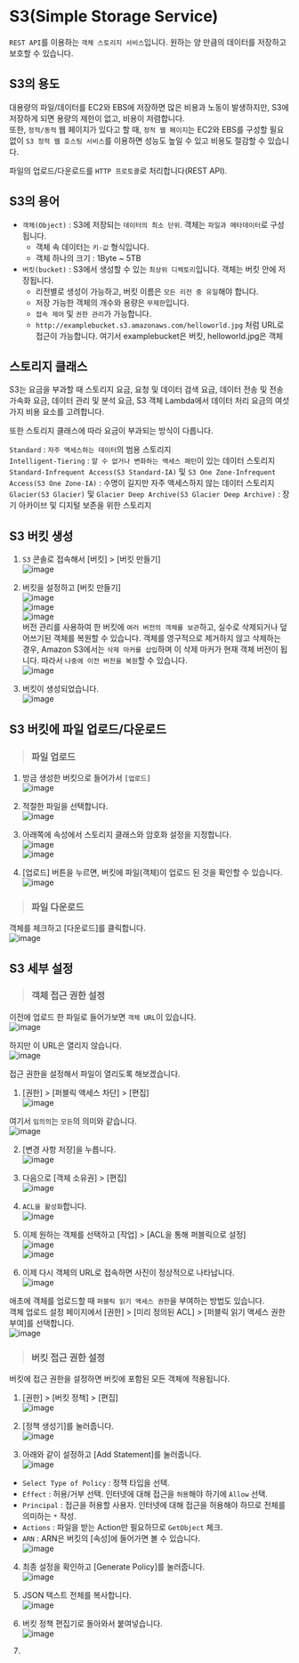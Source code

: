 # S3(Simple Storage Service)

`REST API`를 이용하는 `객체 스토리지 서비스`입니다. 원하는 양 만큼의 데이터를 저장하고 보호할 수 있습니다.

## S3의 용도

대용량의 파일/데이터를 EC2와 EBS에 저장하면 많은 비용과 노동이 발생하지만, S3에 저장하게 되면 용량의 제한이 없고, 비용이 저렴합니다.   
또한, `정적/동적` 웹 페이지가 있다고 할 때, `정적 웹 페이지`는 EC2와 EBS를 구성할 필요 없이 `S3 정적 웹 호스팅 서비스`를 이용하면 성능도 높일 수 있고 비용도 절감할 수 있습니다.

파일의 업로드/다운로드를 `HTTP 프로토콜`로 처리합니다(REST API).

## S3의 용어

* `객체(Object)` : S3에 저장되는 `데이터의 최소 단위`. 객체는 `파일과 메타데이터`로 구성됩니다. 
  - 객체 속 데이터는 `키-값` 형식입니다.
  - 객체 하나의 크기 : 1Byte ~ 5TB
* `버킷(bucket)` : S3에서 생성할 수 있는 `최상위 디렉토리`입니다. 객체는 버킷 안에 저장됩니다.
  - 리전별로 생성이 가능하고, 버킷 이름은 `모든 리전 중 유일`해야 합니다.
  - 저장 가능한 객체의 개수와 용량은 `무제한`입니다.
  - `접속 제어` 및 `권한 관리`가 가능합니다.
  - `http://examplebucket.s3.amazonaws.com/helloworld.jpg` 처럼 URL로 접근이 가능합니다. 여기서 examplebucket은 버킷, helloworld.jpg은 객체

## 스토리지 클래스

S3는 요금을 부과할 때 스토리지 요금, 요청 및 데이터 검색 요금, 데이터 전송 및 전송 가속화 요금, 데이터 관리 및 분석 요금, 
S3 객체 Lambda에서 데이터 처리 요금의 여섯 가지 비용 요소를 고려합니다.

또한 스토리지 클래스에 따라 요금이 부과되는 방식이 다릅니다.   

`Standard` : `자주 액세스하는 데이터`의 범용 스토리지   
`Intelligent-Tiering` : `알 수 없거나 변화하는 액세스 패턴`이 있는 데이터 스토리지   
`Standard-Infrequent Access(S3 Standard-IA)` 및 `S3 One Zone-Infrequent Access(S3 One Zone-IA)` : 수명이 길지만 자주 액세스하지 않는 데이터 스토리지   
`Glacier(S3 Glacier)` 및 `Glacier Deep Archive(S3 Glacier Deep Archive)` : 장기 아카이브 및 디지털 보존을 위한 스토리지   

## S3 버킷 생성

1. `S3` 콘솔로 접속해서 [버킷] > [버킷 만들기]   
![image](https://user-images.githubusercontent.com/43658658/145761649-d429c324-72b4-4286-859b-d785ff9fd41f.png)

2. 버킷을 설정하고 [버킷 만들기]   
![image](https://user-images.githubusercontent.com/43658658/145763318-292522b3-4b07-4bc7-8f1e-d4acdb6c6350.png)   
![image](https://user-images.githubusercontent.com/43658658/145763295-5d60176d-3bda-4243-ad57-5a1d1e3d092f.png)   
![image](https://user-images.githubusercontent.com/43658658/145763901-9050e46c-6d05-4fa4-a1dd-c20dedc95986.png)   
버전 관리를 사용하여 한 버킷에 `여러 버전의 객체를 보관`하고, 실수로 삭제되거나 덮어쓰기된 객체를 복원할 수 있습니다. 객체를 영구적으로 제거하지 않고 삭제하는 경우, Amazon S3에서는 `삭제 마커를 삽입`하며 이 삭제 마커가 현재 객체 버전이 됩니다. 따라서 `나중에 이전 버전을 복원`할 수 있습니다.   
![image](https://user-images.githubusercontent.com/43658658/145763777-cd1dd790-d434-4509-b270-b2c4b0585403.png)

3. 버킷이 생성되었습니다.   
![image](https://user-images.githubusercontent.com/43658658/145764162-94df8c1b-20a2-4a0c-8027-799ca4b2e7c2.png)

## S3 버킷에 파일 업로드/다운로드

> <h3>파일 업로드</h3>

1. 방금 생성한 버킷으로 들어가서 `[업로드]`   
![image](https://user-images.githubusercontent.com/43658658/145764334-c4109dc0-c93f-4d6c-8166-8150313b976b.png)

2. 적절한 파일을 선택합니다.   
![image](https://user-images.githubusercontent.com/43658658/145764376-27ee544d-8c3e-4953-9636-1996a42edafb.png)

3. 아래쪽에 속성에서 스토리지 클래스와 암호화 설정을 지정합니다.   
![image](https://user-images.githubusercontent.com/43658658/145764677-87fa59b9-c134-4d1a-a443-fd853bf241e3.png)   
![image](https://user-images.githubusercontent.com/43658658/145765037-80d3fb89-a473-43a8-89dd-a9ae8270b2a1.png)

4. [업로드] 버튼을 누르면, 버킷에 파일(객체)이 업로드 된 것을 확인할 수 있습니다.   
![image](https://user-images.githubusercontent.com/43658658/145765212-65990731-e506-4060-beab-12d161c5daa7.png)   

> <h3>파일 다운로드</h3>

객체를 체크하고 [다운로드]를 클릭합니다.   
![image](https://user-images.githubusercontent.com/43658658/145765334-a0e89d59-0297-48b6-9cfd-5d6060dadfb3.png)

## S3 세부 설정

> <h3>객체 접근 권한 설정</h3>

이전에 업로드 한 파일로 들어가보면 `객체 URL`이 있습니다.   
![image](https://user-images.githubusercontent.com/43658658/145766287-72c9f629-2629-4292-9cf5-cf849142f1d6.png)

하지만 이 URL은 열리지 않습니다.   
![image](https://user-images.githubusercontent.com/43658658/145766350-6f4e1bc6-0bf3-4348-93c0-07b667cfac60.png)

접근 권한을 설정해서 파일이 열리도록 해보겠습니다.   

1. [권한] > [퍼블릭 액세스 차단] > [편집]   
![image](https://user-images.githubusercontent.com/43658658/145768410-355c7284-1ace-4716-8c9a-c8c6c4d3bbc0.png)

여기서 `임의의`는 `모든`의 의미와 같습니다.   
![image](https://user-images.githubusercontent.com/43658658/145768916-17d140f2-5d42-4626-b0b1-39b801e7cd9e.png)   

2. [변경 사항 저장]을 누릅니다.   
![image](https://user-images.githubusercontent.com/43658658/145769048-84d3198e-0bbd-4b4d-8127-dd982978aa8a.png)

3. 다음으로 [객체 소유권] > [편집]   
![image](https://user-images.githubusercontent.com/43658658/145769597-9c025f6b-e7df-4e59-8a40-10632ebad09b.png)

4. `ACL을 활성화`합니다.   
![image](https://user-images.githubusercontent.com/43658658/145769706-dec87b5b-b72b-47ed-8516-7a01adf48c61.png)

5. 이제 원하는 객체를 선택하고 [작업] > [ACL을 통해 퍼블릭으로 설정]   
![image](https://user-images.githubusercontent.com/43658658/145769980-e337f574-b8ad-4c55-b79f-9d663c35c220.png)   
![image](https://user-images.githubusercontent.com/43658658/145770146-b04254aa-f268-400a-834d-af45e8355c56.png)

6. 이제 다시 객체의 URL로 접속하면 사진이 정상적으로 나타납니다.   
![image](https://user-images.githubusercontent.com/43658658/145770265-419e78ec-192e-43ab-a552-5cb8d4c84d3b.png)

애초에 객체를 업로드할 때 `퍼블릭 읽기 액세스 권한`을 부여하는 방법도 있습니다.   
객체 업로드 설정 페이지에서 [권한] > [미리 정의된 ACL] > [퍼블릭 읽기 액세스 권한 부여]를 선택합니다.   
![image](https://user-images.githubusercontent.com/43658658/145771669-30e94641-f13a-4101-b9e8-58c89e231793.png)

> <h3>버킷 접근 권한 설정</h3>

버킷에 접근 권한을 설정하면 버킷에 포함된 모든 객체에 적용됩니다.   

1. [권한] > [버킷 정책] > [편집]   
![image](https://user-images.githubusercontent.com/43658658/145773338-b1c100b8-cdb7-4d22-94ac-7917f682470d.png)

2. [정책 생성기]를 눌러줍니다.   
![image](https://user-images.githubusercontent.com/43658658/145773406-ce6757ca-60c4-483a-890a-139f8cea7b7c.png)

3. 아래와 같이 설정하고 [Add Statement]를 눌러줍니다.   
![image](https://user-images.githubusercontent.com/43658658/145774014-3b9e6873-078c-42d4-a22d-ea5ff1c22d72.png)   
* `Select Type of Policy` : 정책 타입을 선택.
* `Effect` : 허용/거부 선택. 인터넷에 대해 접근을 `허용`해야 하기에 `Allow` 선택.
* `Principal` : 접근을 허용할 사용자. 인터넷에 대해 접근을 허용해야 하므로 전체를 의미하는 `*` 작성.
* `Actions` : 파일을 받는 Action만 필요하므로 `GetObject` 체크.
* `ARN` : ARN은 버킷의 [속성]에 들어가면 볼 수 있습니다.   
![image](https://user-images.githubusercontent.com/43658658/145774347-ff34b081-8d4e-46dc-9315-20f799698b8c.png)

4. 최종 설정을 확인하고 [Generate Policy]를 눌러줍니다.   
![image](https://user-images.githubusercontent.com/43658658/145774462-c6b9c7b4-5f9b-40e4-a12d-348dcec12f49.png)

5. JSON 텍스트 전체를 복사합니다.   
![image](https://user-images.githubusercontent.com/43658658/145774556-c2d7002e-3937-469d-8261-0b2da68fdda1.png)

6. 버킷 정책 편집기로 돌아와서 붙여넣습니다.   
![image](https://user-images.githubusercontent.com/43658658/145774825-c7c9da70-cabd-47e8-a9e4-0b61d07bb6a5.png)

7. 















